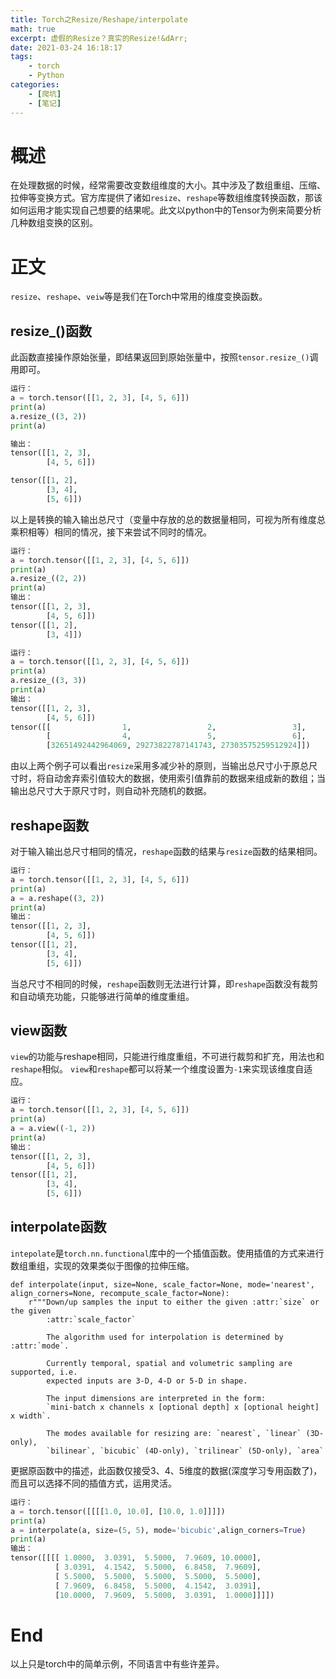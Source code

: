 ```yaml
---
title: Torch之Resize/Reshape/interpolate
math: true
excerpt: 虚假的Resize？真实的Resize!&dArr;
date: 2021-03-24 16:18:17
tags:
    - torch
    - Python
categories:
    - [爬坑]
    - [笔记]
---
```


# 概述
在处理数据的时候，经常需要改变数组维度的大小。其中涉及了数组重组、压缩、拉伸等变换方式。官方库提供了诸如`resize`、`reshape`等数组维度转换函数，那该如何运用才能实现自己想要的结果呢。此文以python中的Tensor为例来简要分析几种数组变换的区别。

# 正文
`resize`、`reshape`、`veiw`等是我们在Torch中常用的维度变换函数。

## resize_()函数
此函数直接操作原始张量，即结果返回到原始张量中，按照`tensor.resize_()`调用即可。

```python
运行：
a = torch.tensor([[1, 2, 3], [4, 5, 6]])
print(a)
a.resize_((3, 2))
print(a)

输出：
tensor([[1, 2, 3],
        [4, 5, 6]])

tensor([[1, 2],
        [3, 4],
        [5, 6]])
```
以上是转换的输入输出总尺寸（变量中存放的总的数据量相同，可视为所有维度总乘积相等）相同的情况，接下来尝试不同时的情况。
```python
运行：
a = torch.tensor([[1, 2, 3], [4, 5, 6]])
print(a)
a.resize_((2, 2))
print(a)
输出：
tensor([[1, 2, 3],
        [4, 5, 6]])
tensor([[1, 2],
        [3, 4]])
```
```python
运行：
a = torch.tensor([[1, 2, 3], [4, 5, 6]])
print(a)
a.resize_((3, 3))
print(a)
输出：
tensor([[1, 2, 3],
        [4, 5, 6]])
tensor([[                1,                 2,                 3],
        [                4,                 5,                 6],
        [32651492442964069, 29273822787141743, 27303575259512924]])
```
由以上两个例子可以看出`resize`采用多减少补的原则，当输出总尺寸小于原总尺寸时，将自动舍弃索引值较大的数据，使用索引值靠前的数据来组成新的数组；当输出总尺寸大于原尺寸时，则自动补充随机的数据。

## reshape函数
对于输入输出总尺寸相同的情况，`reshape`函数的结果与`resize`函数的结果相同。
```python
运行：
a = torch.tensor([[1, 2, 3], [4, 5, 6]])
print(a)
a = a.reshape((3, 2))
print(a)
输出：
tensor([[1, 2, 3],
        [4, 5, 6]])
tensor([[1, 2],
        [3, 4],
        [5, 6]])

```
当总尺寸不相同的时候，`reshape`函数则无法进行计算，即`reshape`函数没有裁剪和自动填充功能，只能够进行简单的维度重组。

## view函数
`view`的功能与reshape相同，只能进行维度重组，不可进行裁剪和扩充，用法也和`reshape`相似。
`view`和`reshape`都可以将某一个维度设置为`-1`来实现该维度自适应。
```python
运行：
a = torch.tensor([[1, 2, 3], [4, 5, 6]])
print(a)
a = a.view((-1, 2))
print(a)
输出：
tensor([[1, 2, 3],
        [4, 5, 6]])
tensor([[1, 2],
        [3, 4],
        [5, 6]])
```

## interpolate函数
`intepolate`是`torch.nn.functional`库中的一个插值函数。使用插值的方式来进行数组重组，实现的效果类似于图像的拉伸压缩。
```
def interpolate(input, size=None, scale_factor=None, mode='nearest', align_corners=None, recompute_scale_factor=None):
    r"""Down/up samples the input to either the given :attr:`size` or the given
        :attr:`scale_factor`

        The algorithm used for interpolation is determined by :attr:`mode`.

        Currently temporal, spatial and volumetric sampling are supported, i.e.
        expected inputs are 3-D, 4-D or 5-D in shape.

        The input dimensions are interpreted in the form:
        `mini-batch x channels x [optional depth] x [optional height] x width`.

        The modes available for resizing are: `nearest`, `linear` (3D-only),
        `bilinear`, `bicubic` (4D-only), `trilinear` (5D-only), `area`
```
更据原函数中的描述，此函数仅接受3、4、5维度的数据(深度学习专用函数了)，而且可以选择不同的插值方式，运用灵活。
```python
运行：
a = torch.tensor([[[[1.0, 10.0], [10.0, 1.0]]]])
print(a)
a = interpolate(a, size=(5, 5), mode='bicubic',align_corners=True)
print(a)
输出：
tensor([[[[ 1.0000,  3.0391,  5.5000,  7.9609, 10.0000],
          [ 3.0391,  4.1542,  5.5000,  6.8458,  7.9609],
          [ 5.5000,  5.5000,  5.5000,  5.5000,  5.5000],
          [ 7.9609,  6.8458,  5.5000,  4.1542,  3.0391],
          [10.0000,  7.9609,  5.5000,  3.0391,  1.0000]]]])
```
# End
以上只是torch中的简单示例，不同语言中有些许差异。

